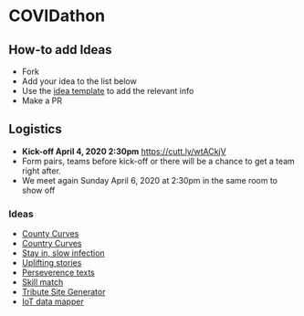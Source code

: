 # COVIDathon

## How-to add Ideas
- Fork
- Add your idea to the list below
- Use the [idea template](IdeaTemplate.md) to add the relevant info
- Make a PR
  
## Logistics

- **Kick-off April 4, 2020 2:30pm** https://cutt.ly/wtACkjV
- Form pairs, teams before kick-off or there will be a chance to get a team right after.
- We meet again Sunday April 6, 2020 at 2:30pm in the same room to show off



### Ideas
- [County Curves](CountyCurves.md)
- [Country Curves](CountryCurves.md)
- [Stay in, slow infection](StayInLivesSaved.md)
- [Uplifting stories](UpStories.md)
- [Perseverence texts](UpQuotes.md)
- [Skill match](SkillsMatch.md)
- [Tribute Site Generator](Tribute.md)
- [IoT data mapper](CreepyThermo.md)
